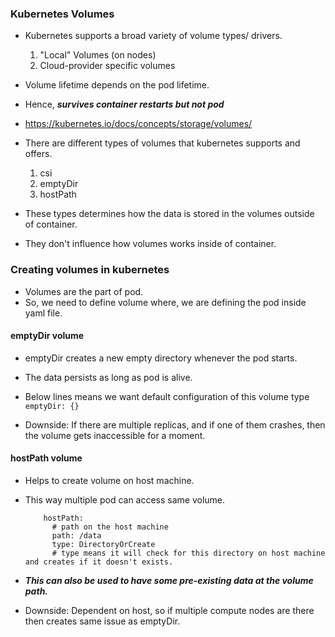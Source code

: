 ### Kubernetes Volumes

- Kubernetes supports a broad variety of volume types/ drivers.

    1. "Local" Volumes (on nodes)
    2. Cloud-provider specific volumes

- Volume lifetime depends on the pod lifetime.
- Hence, ***survives container restarts but not pod***

- https://kubernetes.io/docs/concepts/storage/volumes/

- There are different types of volumes that kubernetes supports and offers.

    1. csi
    2. emptyDir
    3. hostPath
- These types determines how the data is stored in the volumes outside of container.
- They don't influence how volumes works inside of container.

### Creating volumes in kubernetes

- Volumes are the part of pod.
- So, we need to define volume where, we are defining the pod inside yaml file.

#### emptyDir volume

- emptyDir creates a new empty directory whenever the pod starts.
- The data persists as long as pod is alive.
- Below lines means we want default configuration of this volume type
    `emptyDir: {}`

- Downside: If there are multiple replicas, and if one of them crashes, then the volume gets inaccessible for a moment.

#### hostPath volume

- Helps to create volume on host machine.
- This way multiple pod can access same volume.
    ```
        hostPath:
          # path on the host machine
          path: /data
          type: DirectoryOrCreate
          # type means it will check for this directory on host machine and creates if it doesn't exists.
    ```

- ***This can also be used to have some pre-existing data at the volume path.***

- Downside: Dependent on host, so if multiple compute nodes are there then creates same issue as emptyDir.

